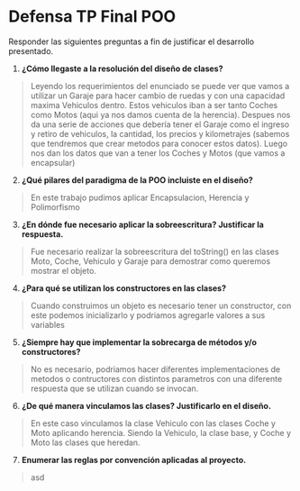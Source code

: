 # Defensa TP Final POO

Responder las siguientes preguntas a fin de justificar el desarrollo presentado.

1. __¿Cómo llegaste a la resolución del diseño de clases?__

> Leyendo los requerimientos del enunciado se puede ver que vamos a utilizar un Garaje para hacer cambio de ruedas y con una capacidad maxima Vehiculos dentro. Estos vehiculos iban a ser tanto Coches como Motos (aqui ya nos damos cuenta de la herencia). Despues nos da una serie de acciones que debería tener el Garaje como el ingreso y retiro de vehiculos, la cantidad, los precios y kilometrajes (sabemos que tendremos que crear metodos para conocer estos datos). Luego nos dan los datos que van a tener los Coches y Motos (que vamos a encapsular)

2. __¿Qué pilares del paradigma de la POO incluiste en el diseño?__

> En este trabajo pudimos aplicar Encapsulacion, Herencia y Polimorfismo

3. __¿En dónde fue necesario aplicar la sobreescritura? Justificar la respuesta.__

> Fue necesario realizar la sobreescritura del toString() en las clases Moto, Coche, Vehiculo y Garaje para demostrar como queremos mostrar el objeto.

4. __¿Para qué se utilizan los constructores en las clases?__

> Cuando construimos un objeto es necesario tener un constructor, con este podemos inicializarlo y podriamos agregarle valores a sus variables 

5. __¿Siempre hay que implementar la sobrecarga de métodos y/o constructores?__

> No es necesario, podriamos hacer diferentes implementaciones de metodos o contructores con distintos parametros con una diferente respuesta que se utilizan cuando se invocan.

6. __¿De qué manera vinculamos las clases? Justificarlo en el diseño.__

> En este caso vinculamos la clase Vehiculo con las clases Coche y Moto aplicando herencia. Siendo la Vehiculo, la clase base, y Coche y Moto las clases que heredan. 

7. __Enumerar las reglas por convención aplicadas al proyecto.__

> asd
